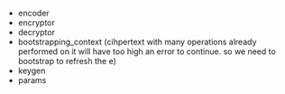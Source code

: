 - encoder
- encryptor
- decryptor
- bootstrapping_context (cihpertext with many operations already performed on it will have too high an error to continue. so we need to bootstrap to refresh the e)
- keygen
- params